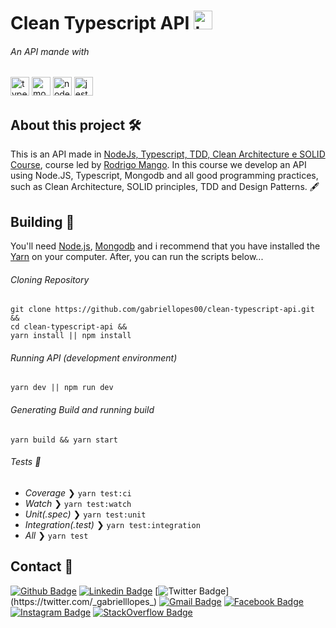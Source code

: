 <h1>
  Clean Typescript API
  <img src="https://devicons.github.io/devicon/devicon.git/icons/typescript/typescript-original.svg" alt="typescript" width="30" height="30"/>
</h1>

###### An API mande with

<p>
  <img src="https://devicons.github.io/devicon/devicon.git/icons/typescript/typescript-original.svg" alt="typescript" width="30" height="30"/>
  <img src="https://devicons.github.io/devicon/devicon.git/icons/mongodb/mongodb-original.svg" alt="mongodb" width="30" height="30"/>
  <img src="https://devicons.github.io/devicon/devicon.git/icons/nodejs/nodejs-original.svg" alt="nodejs" width="30" height="30"/>
  <img src="https://cdn.svgporn.com/logos/jest.svg" height="30" alt="jest">
</p>

## About this project 🛠

This is an API made in [NodeJs, Typescript, TDD, Clean Architecture e SOLID Course](https://www.udemy.com/course/tdd-com-mango/), course led by [Rodrigo Mango](https://github.com/rmanguinho). In this course we develop an API using Node.JS, Typescript, Mongodb and all good programming practices, such as Clean Architecture, SOLID principles, TDD and Design Patterns. 🖋

## Building 🔧

You'll need [Node.js](https://nodejs.org), [Mongodb](https://www.mongodb.com/) and i recommend that you have installed the [Yarn](https://classic.yarnpkg.com/en/docs/install/#windows-stable) on your computer. After, you can run the scripts below...

###### Cloning Repository

```
git clone https://github.com/gabriellopes00/clean-typescript-api.git &&
cd clean-typescript-api &&
yarn install || npm install
```

###### Running API (development environment)

```
yarn dev || npm run dev
```

###### Generating Build and running build

```
yarn build && yarn start
```

###### Tests 🧪

- _Coverage_ ❯ `yarn test:ci`
- _Watch_ ❯ `yarn test:watch`
- _Unit(.spec)_ ❯ `yarn test:unit`
- _Integration(.test)_ ❯ `yarn test:integration`
- _All_ ❯ `yarn test`

## Contact 📱

[![Github Badge](https://img.shields.io/badge/-Github-000?style=flat-square&logo=Github&logoColor=white&link=https://github.com/gabriellopes00)](https://github.com/gabriellopes00)
[![Linkedin Badge](https://img.shields.io/badge/-LinkedIn-blue?style=flat-square&logo=Linkedin&logoColor=white&link=https://www.linkedin.com/in/gabriel-lopes-6625631b0/)](https://www.linkedin.com/in/gabriel-lopes-6625631b0/)
[![Twitter Badge](https://img.shields.io/badge/-Twitter-1ca0f1?style=flat-square&labelColor=1ca0f1&logo=twitter&logoColor=white&link=https://twitter.com/_gabrielllopes_)](https://twitter.com/_gabrielllopes_)
[![Gmail Badge](https://img.shields.io/badge/-Gmail-D14836?&style=flat-square&logo=Gmail&logoColor=white&link=mailto:gabrielluislopes00@gmail.com)](mailto:gabrielluislopes00@gmail.com)
[![Facebook Badge](https://img.shields.io/badge/facebook-%231877F2.svg?&style=flat-square&logo=facebook&logoColor=white)](https://www.facebook.com/profile.php?id=100034920821684)
[![Instagram Badge](https://img.shields.io/badge/instagram-%23E4405F.svg?&style=flat-square&logo=instagram&logoColor=white)](https://www.instagram.com/_.gabriellopes/?hl=pt-br)
[![StackOverflow Badge](https://img.shields.io/badge/stack%20overflow-FE7A16?logo=stack-overflow&logoColor=white&style=flat-square)](https://stackoverflow.com/users/14099025/gabriel-lopes?tab=profile)

